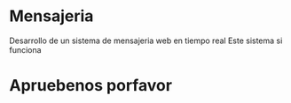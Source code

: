 # Mensajeria
Desarrollo de un sistema de mensajeria web en tiempo real
Este sistema si funciona
# Apruebenos porfavor

